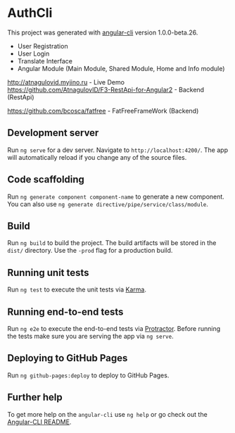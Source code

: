 # AuthCli

This project was generated with [angular-cli](https://github.com/angular/angular-cli) version 1.0.0-beta.26.

- User Registration
- User Login
- Translate Interface
- Angular Module (Main Module, Shared Module, Home and Info module)

http://atnagulovid.myjino.ru  - Live Demo
https://github.com/AtnagulovID/F3-RestApi-for-Angular2 - Backend (RestApi)
 
https://github.com/bcosca/fatfree - FatFreeFrameWork (Backend)


## Development server
Run `ng serve` for a dev server. Navigate to `http://localhost:4200/`. The app will automatically reload if you change any of the source files.

## Code scaffolding

Run `ng generate component component-name` to generate a new component. You can also use `ng generate directive/pipe/service/class/module`.

## Build

Run `ng build` to build the project. The build artifacts will be stored in the `dist/` directory. Use the `-prod` flag for a production build.

## Running unit tests

Run `ng test` to execute the unit tests via [Karma](https://karma-runner.github.io).

## Running end-to-end tests

Run `ng e2e` to execute the end-to-end tests via [Protractor](http://www.protractortest.org/).
Before running the tests make sure you are serving the app via `ng serve`.

## Deploying to GitHub Pages

Run `ng github-pages:deploy` to deploy to GitHub Pages.

## Further help

To get more help on the `angular-cli` use `ng help` or go check out the [Angular-CLI README](https://github.com/angular/angular-cli/blob/master/README.md).
